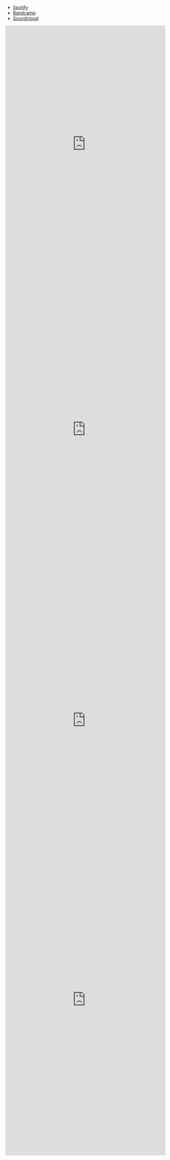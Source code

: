 <div class="topnav">
<ul>
<li><a href="https://open.spotify.com/album/3HYj7nJo4CXKwnf3Ft0PDr"> Spotify </a></li>
<li><a href="https://itsacalamity.bandcamp.com/"> Bandcamp </a> </li>
<li><a href="https://soundcloud.com/itsacalamity"> Soundcloud </a></li>
</div>


<iframe style="border: 0; width: 500px; height: 738px;" src="https://bandcamp.com/EmbeddedPlayer/album=3326885143/size=large/bgcol=000000/linkcol=1e7b23/transparent=true/" seamless><a href="http://itsacalamity.bandcamp.com/album/the-calamity-ep">The Calamity EP by The Calamity</a></iframe>

<br>

<iframe style="border: 0; width: 500px; height: 1040px;" src="https://bandcamp.com/EmbeddedPlayer/album=3315049125/size=large/bgcol=000000/linkcol=1e7b23/transparent=true/" seamless><a href="http://itsacalamity.bandcamp.com/album/daffodils">Daffodils by The Calamity</a></iframe>

<br>

<iframe style="border: 0; width: 500px; height: 771px;" src="https://bandcamp.com/EmbeddedPlayer/album=179196912/size=large/bgcol=000000/linkcol=1e7b23/transparent=true/" seamless><a href="http://itsacalamity.bandcamp.com/album/blacksheep-ep-2">Blacksheep EP by The Calamity</a></iframe>

<br>

<iframe style="border: 0; width: 500px; height: 970px;" src="https://bandcamp.com/EmbeddedPlayer/album=175029468/size=large/bgcol=000000/linkcol=1e7b23/transparent=true/" seamless><a href="http://itsacalamity.bandcamp.com/album/waltz-on-tomorrow-nora">Waltz on Tomorrow, Nora by The Calamity</a></iframe>
